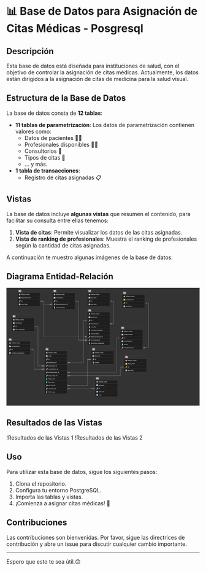 # 📊 Base de Datos para Asignación de Citas Médicas - Posgresql

## Descripción
Esta base de datos está diseñada para instituciones de salud, con el objetivo de controlar la asignación de citas médicas. Actualmente, los datos están dirigidos a la asignación de citas de medicina para la salud visual.

## Estructura de la Base de Datos
La base de datos consta de **12 tablas**:
- **11 tablas de parametrización**:
  Los datos de parametrización contienen valores como:
  - Datos de pacientes 🧑‍⚕️
  - Profesionales disponibles 👩‍⚕️
  - Consultorios 🏥
  - Tipos de citas 📅
  - ... y más.
- **1 tabla de transacciones**:
  - Registro de citas asignadas 📋

## Vistas
La base de datos incluye **algunas vistas** que resumen el contenido, para facilitar su consulta entre ellas tenemos:
1. **Vista de citas**: Permite visualizar los datos de las citas asignadas.
2. **Vista de ranking de profesionales**: Muestra el ranking de profesionales según la cantidad de citas asignadas.

A continuación te muestro algunas imágenes de la base de datos:

## Diagrama Entidad-Relación
![Portada](img/ERD_BD.png)

## Resultados de las Vistas
!Resultados de las Vistas 1
!Resultados de las Vistas 2

## Uso
Para utilizar esta base de datos, sigue los siguientes pasos:
1. Clona el repositorio.
2. Configura tu entorno PostgreSQL.
3. Importa las tablas y vistas.
4. ¡Comienza a asignar citas médicas! 🚀

## Contribuciones
Las contribuciones son bienvenidas. Por favor, sigue las directrices de contribución y abre un issue para discutir cualquier cambio importante.

---

Espero que esto te sea útil.😊
